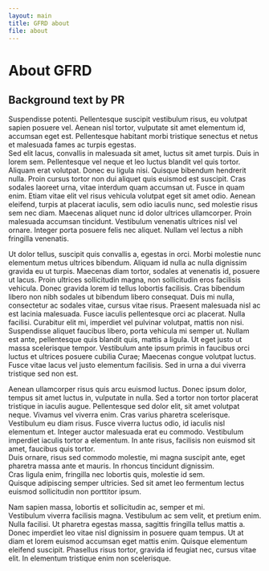 ```yaml
---
layout: main
title: GFRD about
file: about
---
```



About GFRD
==========

Background text by PR
---------------------

Suspendisse potenti. Pellentesque suscipit vestibulum risus, eu 
volutpat sapien posuere vel. Aenean nisl tortor, vulputate sit amet 
elementum id, accumsan eget est. Pellentesque habitant morbi 
tristique senectus et netus et malesuada fames ac turpis egestas.  
Sed elit lacus, convallis in malesuada sit amet, luctus sit amet 
turpis. Duis in lorem sem. Pellentesque vel neque et leo luctus 
blandit vel quis tortor. Aliquam erat volutpat. Donec eu ligula 
nisi. Quisque bibendum hendrerit nulla. Proin cursus tortor non dui 
aliquet quis euismod est suscipit. Cras sodales laoreet urna, vitae 
interdum quam accumsan ut. Fusce in quam enim. Etiam vitae elit vel 
risus vehicula volutpat eget sit amet odio. Aenean eleifend, turpis 
at placerat iaculis, sem odio iaculis nunc, sed molestie risus sem 
nec diam. Maecenas aliquet nunc id dolor ultrices ullamcorper. Proin 
malesuada accumsan tincidunt. Vestibulum venenatis ultrices nisl vel 
ornare. Integer porta posuere felis nec aliquet. Nullam vel lectus a 
nibh fringilla venenatis.

Ut dolor tellus, suscipit quis convallis a, egestas in orci. Morbi 
molestie nunc elementum metus ultrices bibendum. Aliquam id nulla ac 
nulla dignissim gravida eu ut turpis. Maecenas diam tortor, sodales 
at venenatis id, posuere ut lacus. Proin ultrices sollicitudin 
magna, non sollicitudin eros facilisis vehicula. Donec gravida lorem 
id tellus lobortis facilisis. Cras bibendum libero non nibh sodales 
ut bibendum libero consequat. Duis mi nulla, consectetur ac sodales 
vitae, cursus vitae risus. Praesent malesuada nisl ac est lacinia 
malesuada. Fusce iaculis pellentesque orci ac placerat. Nulla 
facilisi. Curabitur elit mi, imperdiet vel pulvinar volutpat, mattis 
non nisi. Suspendisse aliquet faucibus libero, porta vehicula mi 
semper ut. Nullam est ante, pellentesque quis blandit quis, mattis a 
ligula. Ut eget justo ut massa scelerisque tempor. Vestibulum ante 
ipsum primis in faucibus orci luctus et ultrices posuere cubilia 
Curae; Maecenas congue volutpat luctus. Fusce vitae lacus vel justo 
elementum facilisis. Sed in urna a dui viverra tristique sed non 
est.

Aenean ullamcorper risus quis arcu euismod luctus. Donec ipsum 
dolor, tempus sit amet luctus in, vulputate in nulla. Sed a tortor 
non tortor placerat tristique in iaculis augue. Pellentesque sed 
dolor elit, sit amet volutpat neque. Vivamus vel viverra enim. Cras 
varius pharetra scelerisque. Vestibulum eu diam risus. Fusce viverra 
luctus odio, id iaculis nisl elementum et. Integer auctor malesuada 
erat eu commodo. Vestibulum imperdiet iaculis tortor a elementum. In 
ante risus, facilisis non euismod sit amet, faucibus quis tortor.  
Duis ornare, risus sed commodo molestie, mi magna suscipit ante, 
eget pharetra massa ante et mauris. In rhoncus tincidunt dignissim.  
Cras ligula enim, fringilla nec lobortis quis, molestie id sem.  
Quisque adipiscing semper ultricies. Sed sit amet leo fermentum 
lectus euismod sollicitudin non porttitor ipsum.

Nam sapien massa, lobortis et sollicitudin ac, semper et mi.  
Vestibulum viverra facilisis magna. Vestibulum ac sem velit, et 
pretium enim. Nulla facilisi. Ut pharetra egestas massa, sagittis 
fringilla tellus mattis a. Donec imperdiet leo vitae nisl dignissim 
in posuere quam tempus. Ut at diam et lorem euismod accumsan eget 
mattis enim. Quisque elementum eleifend suscipit. Phasellus risus 
tortor, gravida id feugiat nec, cursus vitae elit. In elementum 
tristique enim non scelerisque.


